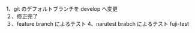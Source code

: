 1、git のデフォルトブランチを develop へ変更  
２、修正完了  
３、feature branch によるテスト
4、narutest brabch によるテスト
fuji-test
